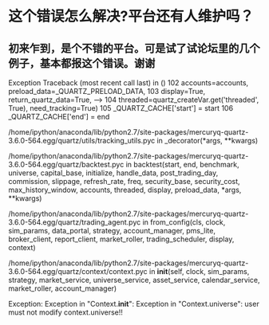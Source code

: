 # 这个错误怎么解决?平台还有人维护吗？

初来乍到，是个不错的平台。可是试了试论坛里的几个例子，基本都报这个错误。谢谢
---------------------------------------------------------------------------
Exception                                 Traceback (most recent call last)
<mercury-input-2-BDC49D29D06F4AA28B74687B9B414F4F> in <module>()
    102                                             accounts=accounts, preload_data=_QUARTZ_PRELOAD_DATA,
    103                                             display=True, return_quartz_data=True,
--> 104                                             threaded=quartz_createVar.get('threaded', True), need_tracking=True)
    105     _QUARTZ_CACHE['start'] = start
    106     _QUARTZ_CACHE['end'] = end

/home/ipython/anaconda/lib/python2.7/site-packages/mercuryq-quartz-3.6.0-564.egg/quartz/utils/tracking_utils.pyc in _decorator(*args, **kwargs)

/home/ipython/anaconda/lib/python2.7/site-packages/mercuryq-quartz-3.6.0-564.egg/quartz/backtest.pyc in backtest(start, end, benchmark, universe, capital_base, initialize, handle_data, post_trading_day, commission, slippage, refresh_rate, freq, security_base, security_cost, max_history_window, accounts, threaded, display, preload_data, *args, **kwargs)

/home/ipython/anaconda/lib/python2.7/site-packages/mercuryq-quartz-3.6.0-564.egg/quartz/trading_agent.pyc in from_config(cls, clock, sim_params, data_portal, strategy, account_manager, pms_lite, broker_client, report_client, market_roller, trading_scheduler, display, context)

/home/ipython/anaconda/lib/python2.7/site-packages/mercuryq-quartz-3.6.0-564.egg/quartz/context/context.pyc in __init__(self, clock, sim_params, strategy, market_service, universe_service, asset_service, calendar_service, market_roller, account_manager)

Exception: Exception in "Context.__init__": Exception in "Context.universe": user must not modify context.universe!!